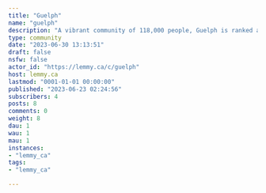 ```yaml
---
title: "Guelph" 
name: "guelph"
description: "A vibrant community of 118,000 people, Guelph is ranked among the top ten places to live in Canada. The city is located in one of the strongest economic regions in the country - 100 kilometres west of Toronto, just east of Kitchener-Waterloo. Guelph is rich in culture, architecture, parks and riverside green spaces. In 2009 Guelph was also named one of the country's smartest communities, its safest city, and Canada's volunteer capital - Guelph.ca"
type: community
date: "2023-06-30 13:13:51"
draft: false
nsfw: false
actor_id: "https://lemmy.ca/c/guelph"
host: lemmy.ca
lastmod: "0001-01-01 00:00:00"
published: "2023-06-23 02:24:56"
subscribers: 4
posts: 8
comments: 0
weight: 8
dau: 1
wau: 1
mau: 1
instances:
- "lemmy_ca"
tags: 
- "lemmy_ca"

---
```

